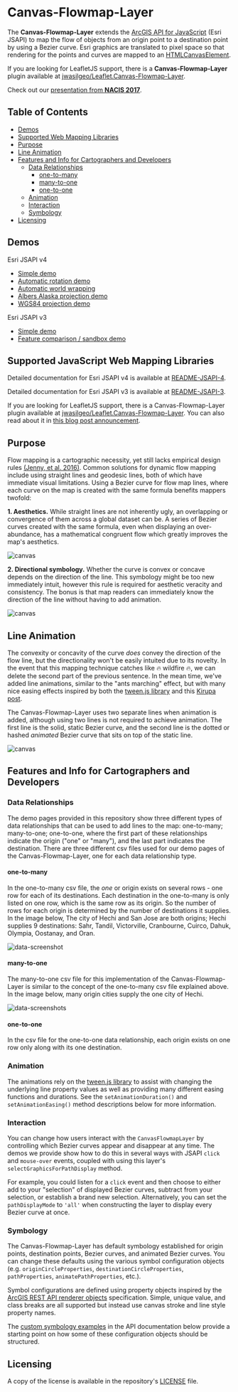 # Canvas-Flowmap-Layer

The **Canvas-Flowmap-Layer** extends the [ArcGIS API for JavaScript](https://developers.arcgis.com/javascript/) (Esri JSAPI) to map the flow of objects from an origin point to a destination point by using a Bezier curve. Esri graphics are translated to pixel space so that rendering for the points and curves are mapped to an [HTMLCanvasElement](https://developer.mozilla.org/en-US/docs/Web/API/HTMLCanvasElement).

If you are looking for LeafletJS support, there is a **Canvas-Flowmap-Layer** plugin available at [jwasilgeo/Leaflet.Canvas-Flowmap-Layer](https://www.github.com/jwasilgeo/Leaflet.Canvas-Flowmap-Layer).

Check out our [presentation from **NACIS 2017**](https://www.youtube.com/watch?v=cRPx-BfBtv0).

## Table of Contents

- [Demos](#demos)
- [Supported Web Mapping Libraries](#supported-web-mapping-libraries)
- [Purpose](#purpose)
- [Line Animation](#line-animation)
- [Features and Info for Cartographers and Developers](#features-and-info-for-cartographers-and-developers)
  - [Data Relationships](#data-relationships)
    - [one-to-many](#one-to-many)
    - [many-to-one](#many-to-one)
    - [one-to-one](#one-to-one)
  - [Animation](#animation)
  - [Interaction](#interaction)
  - [Symbology](#symbology)
- [Licensing](#licensing)

## Demos

Esri JSAPI v4

- [Simple demo](https://sarahbellum.github.io/Canvas-Flowmap-Layer/demos-jsapi-4/main)
- [Automatic rotation demo](https://sarahbellum.github.io/Canvas-Flowmap-Layer/demos-jsapi-4/rotate)
- [Automatic world wrapping](https://sarahbellum.github.io/Canvas-Flowmap-Layer/demos-jsapi-4/world-wrap)
- [Albers Alaska projection demo](https://sarahbellum.github.io/Canvas-Flowmap-Layer/demos-jsapi-4/albers-alaska-projection)
- [WGS84 projection demo](https://sarahbellum.github.io/Canvas-Flowmap-Layer/demos-jsapi-4/wgs84-projection)

Esri JSAPI v3

- [Simple demo](https://sarahbellum.github.io/Canvas-Flowmap-Layer/demos-jsapi-3/main)
- [Feature comparison / sandbox demo](https://sarahbellum.github.io/Canvas-Flowmap-Layer/demos-jsapi-3/comparison/)

## Supported JavaScript Web Mapping Libraries

Detailed documentation for Esri JSAPI v4 is available at [README-JSAPI-4](./README-JSAPI-4.md).

Detailed documentation for Esri JSAPI v3 is available at [README-JSAPI-3](./README-JSAPI-3.md).

If you are looking for LeafletJS support, there is a Canvas-Flowmap-Layer plugin available at [jwasilgeo/Leaflet.Canvas-Flowmap-Layer](https://www.github.com/jwasilgeo/Leaflet.Canvas-Flowmap-Layer). You can also read about it in [this blog post announcement](https://cerebellumaps.wordpress.com/2017/04/20/flow-mapping-with-leaflet/).

## Purpose

Flow mapping is a cartographic necessity, yet still lacks empirical design rules [(Jenny, et al. 2016)](https://www.researchgate.net/publication/311588861_Design_principles_for_origin-destination_flow_maps). Common solutions for dynamic flow mapping include using straight lines and geodesic lines, both of which have immediate visual limitations. Using a Bezier curve for flow map lines, where each curve on the map is created with the same formula benefits mappers twofold:

**1. Aesthetics.** While straight lines are not inherently ugly, an overlapping or convergence of them across a global dataset can be. A series of Bezier curves created with the same formula, even when displaying an over-abundance, has a mathematical congruent flow which greatly improves the map's aesthetics.

![canvas](https://raw.githubusercontent.com/sarahbellum/Canvas-Flowmap-Layer/master/img/img_01.png)

**2. Directional symbology.** Whether the curve is convex or concave depends on the direction of the line. This symbology might be too new immediately intuit, however this rule is required for aesthetic veracity and consistency. The bonus is that map readers can immediately know the direction of the line without having to add animation.

![canvas](https://raw.githubusercontent.com/sarahbellum/Canvas-Flowmap-Layer/master/img/img_02.png)

## Line Animation

The convexity or concavity of the curve *does* convey the direction of the flow line, but the directionality won't be easily intuited due to its novelty. In the event that this mapping technique catches like :fire: wildfire :fire:, we can delete the second part of the previous sentence. In the mean time, we've added line animations, similar to the  "ants marching" effect, but with many nice easing effects inspired by both the [tween.js library](https://github.com/tweenjs/tween.js) and this [Kirupa post](https://www.kirupa.com/html5/introduction_to_easing_in_javascript.htm).

The Canvas-Flowmap-Layer uses two separate lines when animation is added, although using two lines is not required to achieve animation. The first line is the solid, static Bezier curve, and the second line is the dotted or hashed *animated* Bezier curve that sits on top of the static line.

![canvas](https://raw.githubusercontent.com/sarahbellum/Canvas-Flowmap-Layer/master/img/lineanimation.gif)

## Features and Info for Cartographers and Developers

### Data Relationships

The demo pages provided in this repository show three different types of data relationships that can be used to add lines to the map: one-to-many; many-to-one; one-to-one, where the first part of these relationships indicate the origin ("one" or "many"), and the last part indicates the destination. There are three different csv files used for our demo pages of the Canvas-Flowmap-Layer, one for each data relationship type.

#### one-to-many

In the one-to-many csv file, the *one* or origin exists on several rows - one row for each of its destinations. Each destination in the one-to-many is only listed on one row, which is the same row as its origin. So the number of rows for each origin is determined by the number of destinations it supplies. In the image below, The city of Hechi and San Jose are both origins; Hechi supplies 9 destinations: Sahr, Tandil, Victorville, Cranbourne, Cuirco, Dahuk, Olympia, Oostanay, and Oran.

![data-screenshot](https://raw.githubusercontent.com/sarahbellum/Canvas-Flowmap-Layer/master/img/one-to-many.png)

#### many-to-one

The many-to-one csv file for this implementation of the Canvas-Flowmap-Layer is similar to the concept of the one-to-many csv file explained above. In the image below, many origin cities supply the one city of Hechi.

![data-screenshots](https://raw.githubusercontent.com/sarahbellum/Canvas-Flowmap-Layer/master/img/many-to-one.png)

#### one-to-one

In the csv file for the one-to-one data relationship, each origin exists on one row only along with its one destination.

### Animation

The animations rely on the [tween.js library](https://github.com/tweenjs/tween.js) to assist with changing the underlying line property values as well as providing many different easing functions and durations. See the `setAnimationDuration()` and `setAnimationEasing()` method descriptions below for more information.

### Interaction

You can change how users interact with the `CanvasFlowmapLayer` by controlling which Bezier curves appear and disappear at any time. The demos we provide show how to do this in several ways with JSAPI `click` and `mouse-over` events, coupled with using this layer's `selectGraphicsForPathDisplay` method.

For example, you could listen for a `click` event and then choose to either add to your "selection" of displayed Bezier curves, subtract from your selection, or establish a brand new selection. Alternatively, you can set the `pathDisplayMode` to `'all'` when constructing the layer to display every Bezier curve at once.

### Symbology

The Canvas-Flowmap-Layer has default symbology established for origin points, destination points, Bezier curves, and animated Bezier curves. You can change these defaults using the various symbol configuration objects (e.g. `originCircleProperties`, `destinationCircleProperties`, `pathProperties`, `animatePathProperties`, etc.).

Symbol configurations are defined using property objects inspired by the [ArcGIS REST API renderer objects](https://resources.arcgis.com/en/help/arcgis-rest-api/#/Renderer_objects/02r30000019t000000/) specification. Simple, unique value, and class breaks are all supported but instead use canvas stroke and line style property names.

The [custom symbology examples](#custom-symbology-examples) in the API documentation below provide a starting point on how some of these configuration objects should be structured.

## Licensing

A copy of the license is available in the repository's [LICENSE](./LICENSE) file.
